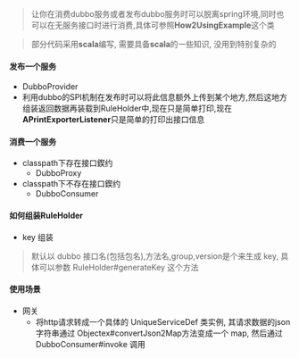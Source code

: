 > 让你在消费dubbo服务或者发布dubbo服务时可以脱离spring环境,同时也可以在无服务接口时进行消费,具体可参照**How2UsingExample**这个类

> 部分代码采用**scala**编写, 需要具备**scala**的一些知识, 没用到特别复杂的

#### 发布一个服务

* DubboProvider
* 利用dubbo的SPI机制在发布时可以将此信息额外上传到某个地方,然后这地方组装返回数据再装载到RuleHolder中,现在只是简单打印,现在**APrintExporterListener**只是简单的打印出接口信息

#### 消费一个服务

- classpath下存在接口鍥约
    * DubboProxy
- classpath下不存在接口鍥约
    * DubboConsumer
    
#### 如何组装RuleHolder

- key 组装
> 默认以 dubbo 接口名(包括包名),方法名,group,version是个来生成 key, 具体可以参数 RuleHolder#generateKey 这个方法

#### 使用场景
- 网关
    * 将http请求转成一个具体的 UniqueServiceDef 类实例, 其请求数据的json字符串通过 Objectex#convertJson2Map方法变成一个 map, 然后通过 DubboConsumer#invoke 调用 